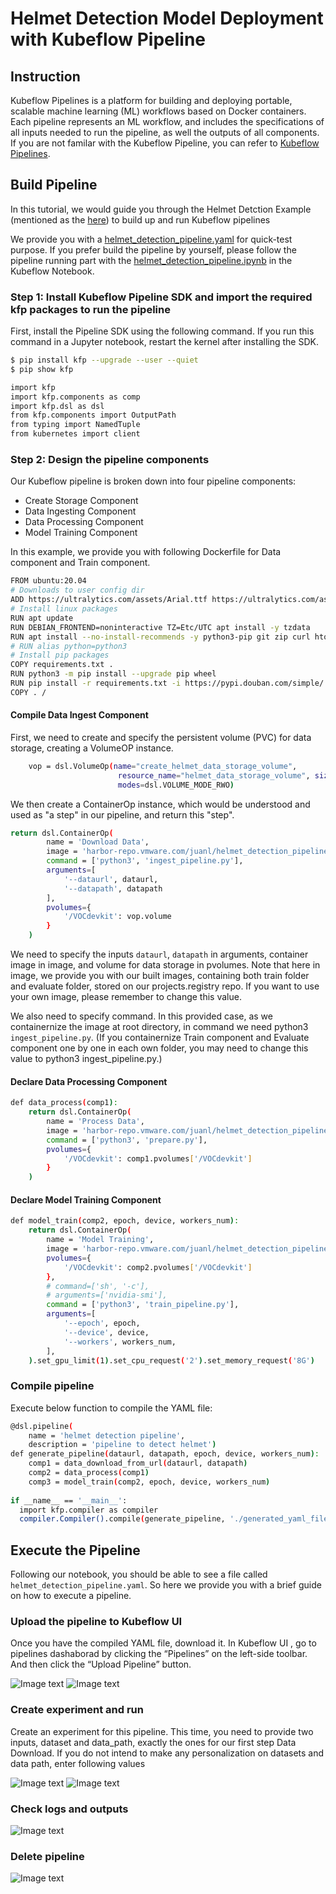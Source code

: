 # Helmet Detection Model Deployment with Kubeflow Pipeline

## Instruction

Kubeflow Pipelines is a platform for building and deploying portable, scalable machine learning (ML) workflows based on Docker containers. 
Each pipeline represents an ML workflow, and includes the specifications of all inputs needed to run the pipeline, as well the outputs of all components.
If you are not familar with the Kubeflow Pipeline, you can refer to [Kubeflow Pipelines](https://www.kubeflow.org/docs/components/pipelines/).

## Build Pipeline

In this tutorial, we would guide you through the Helmet Detction Example (mentioned as the [here](https://github.com/elements-of-ai/kubeflow-docs/tree/e2e-examples/examples/helmet_object_detection/notebook)) to build up and run Kubeflow pipelines

We provide you with a [helmet_detection_pipeline.yaml](https://github.com/elements-of-ai/kubeflow-docs/blob/e2e-examples/examples/helmet_object_detection/pipelines/helmet_detection_pipeline.yaml) for quick-test purpose. If you prefer build the pipeline by yourself, please follow the pipeline running part with the [helmet_detection_pipeline.ipynb](https://github.com/elements-of-ai/kubeflow-docs/blob/e2e-examples/examples/helmet_object_detection/pipelines/helmet_detection_pipeline.ipynb) in the Kubeflow Notebook.

### Step 1: Install Kubeflow Pipeline SDK and import the required kfp packages to run the pipeline

First, install the Pipeline SDK using the following command. If you run this command in a Jupyter notebook, restart the kernel after installing the SDK.

```bash 
$ pip install kfp --upgrade --user --quiet
$ pip show kfp
```

```bash
import kfp
import kfp.components as comp
import kfp.dsl as dsl
from kfp.components import OutputPath
from typing import NamedTuple
from kubernetes import client
```

### Step 2: Design the pipeline components

Our Kubeflow pipeline is broken down into four pipeline components:

- Create Storage Component
- Data Ingesting Component
- Data Processing Component
- Model Training Component

In this example, we provide you with following Dockerfile for Data component and Train component.

```bash 
FROM ubuntu:20.04
# Downloads to user config dir
ADD https://ultralytics.com/assets/Arial.ttf https://ultralytics.com/assets/Arial.Unicode.ttf /root/.config/Ultralytics/
# Install linux packages
RUN apt update
RUN DEBIAN_FRONTEND=noninteractive TZ=Etc/UTC apt install -y tzdata
RUN apt install --no-install-recommends -y python3-pip git zip curl htop libgl1-mesa-glx libglib2.0-0 libpython3.8-dev
# RUN alias python=python3
# Install pip packages
COPY requirements.txt .
RUN python3 -m pip install --upgrade pip wheel
RUN pip install -r requirements.txt -i https://pypi.douban.com/simple/
COPY . /
```

#### Compile Data Ingest Component
First, we need to create and specify the persistent volume (PVC) for data storage, creating a VolumeOP instance.

```bash
    vop = dsl.VolumeOp(name="create_helmet_data_storage_volume",
                        resource_name="helmet_data_storage_volume", size='10Gi', 
                        modes=dsl.VOLUME_MODE_RWO)
```
We then create a ContainerOp instance, which would be understood and used as "a step" in our pipeline, and return this "step".
```bash
return dsl.ContainerOp(
        name = 'Download Data', 
        image = 'harbor-repo.vmware.com/juanl/helmet_detection_pipeline:v1',
        command = ['python3', 'ingest_pipeline.py'],
        arguments=[
            '--dataurl', dataurl,
            '--datapath', datapath
        ],
        pvolumes={
            '/VOCdevkit': vop.volume
        }
    )
```

We need to specify the inputs `dataurl`, `datapath` in arguments, container image in image, and volume for data storage in pvolumes. Note that here in image, we provide you with our built images, containing both train folder and evaluate folder, stored on our projects.registry repo. If you want to use your own image, please remember to change this value.

We also need to specify command. In this provided case, as we containernize the image at root directory, in command we need python3 `ingest_pipeline.py`. (If you containernize Train component and Evaluate component one by one in each own folder, you may need to change this value to python3 ingest_pipeline.py.)

#### Declare Data Processing Component

```bash
def data_process(comp1):
    return dsl.ContainerOp(
        name = 'Process Data', 
        image = 'harbor-repo.vmware.com/juanl/helmet_detection_pipeline:v1',
        command = ['python3', 'prepare.py'],
        pvolumes={
            '/VOCdevkit': comp1.pvolumes['/VOCdevkit']
        }
    )
```

#### Declare Model Training Component

```bash
def model_train(comp2, epoch, device, workers_num):
    return dsl.ContainerOp(
        name = 'Model Training',
        image = 'harbor-repo.vmware.com/juanl/helmet_detection_pipeline:v1',
        pvolumes={
            '/VOCdevkit': comp2.pvolumes['/VOCdevkit']
        },
        # command=['sh', '-c'],
        # arguments=['nvidia-smi'],
        command = ['python3', 'train_pipeline.py'],
        arguments=[
            '--epoch', epoch,
            '--device', device,
            '--workers', workers_num,
        ],
    ).set_gpu_limit(1).set_cpu_request('2').set_memory_request('8G')
```

### Compile pipeline

Execute below function to compile the YAML file:

```bash
@dsl.pipeline(
    name = 'helmet detection pipeline',
    description = 'pipeline to detect helmet')
def generate_pipeline(dataurl, datapath, epoch, device, workers_num):
    comp1 = data_download_from_url(dataurl, datapath)
    comp2 = data_process(comp1)
    comp3 = model_train(comp2, epoch, device, workers_num)
    
if __name__ == '__main__':
  import kfp.compiler as compiler
  compiler.Compiler().compile(generate_pipeline, './generated_yaml_files/helmet_detection_pipeline' + '.yaml')
```

## Execute the Pipeline

Following our notebook, you should be able to see a file called `helmet_detection_pipeline.yaml`. So here we provide you with a brief guide on how to execute a pipeline. 

### Upload the pipeline to Kubeflow UI 

Once you have the compiled YAML file, download it. In Kubeflow UI , go to pipelines dashaborad by clicking the “Pipelines” on the left-side toolbar. And then click the “Upload Pipeline” button.

![Image text](https://github.com/harperjuanl/kubeflow-examples/blob/main/helmet_detection/pipelines/imgs/helmet-pipeline-01.png)
![Image text](https://github.com/harperjuanl/kubeflow-examples/blob/main/helmet_detection/pipelines/imgs/helmet-pipeline-02.png)

### Create experiment and run

Create an experiment for this pipeline. This time, you need to provide two inputs, dataset and data_path, exactly the ones for our first step Data Download. If you do not intend to make any personalization on datasets and data path, enter following values

![Image text](https://github.com/harperjuanl/kubeflow-examples/blob/main/helmet_detection/pipelines/imgs/helmet-pipeline-03.png)
![Image text](https://github.com/harperjuanl/kubeflow-examples/blob/main/helmet_detection/pipelines/imgs/helmet-pipeline-04.png)

### Check logs and outputs 
![Image text](https://github.com/harperjuanl/kubeflow-examples/blob/main/helmet_detection/pipelines/imgs/helmet-pipeline-05.png)

### Delete pipeline

![Image text](https://github.com/elements-of-ai/kubeflow-docs/blob/e2e-examples/examples/helmet_object_detection/pipelines/imgs/helmet-pipeline-06.png)